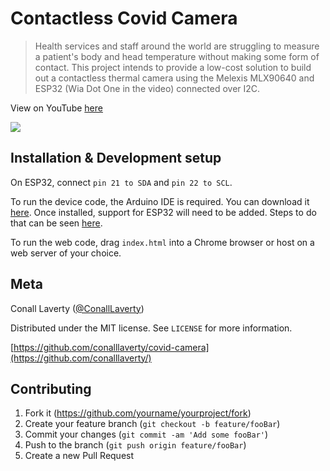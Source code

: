 # Contactless Covid Camera
> Health services and staff around the world are struggling to measure
> a patient's body and head temperature without making some form of
> contact. This project intends to provide a low-cost solution to
> build out a contactless thermal camera using the Melexis MLX90640
> and ESP32 (Wia Dot One in the video) connected over I2C.

View on YouTube [here](https://youtu.be/yu9xXQP38FY)

![](https://img.youtube.com/vi/yu9xXQP38FY/0.jpg)

## Installation & Development setup

On ESP32, connect `pin 21 to SDA` and `pin 22 to SCL`.

To run the device code, the Arduino IDE is required. You can download it [here](https://www.arduino.cc/en/main/software). Once installed, support for ESP32 will need to be added. Steps to do that can be seen [here](https://randomnerdtutorials.com/installing-the-esp32-board-in-arduino-ide-windows-instructions/).

To run the web code, drag `index.html` into a Chrome browser or host on a web server of your choice.

## Meta

Conall Laverty ([@ConallLaverty](https://twitter.com/ConallLaverty))

Distributed under the MIT license. See ``LICENSE`` for more information.

[https://github.com/conalllaverty/covid-camera](https://github.com/conalllaverty/)

## Contributing

1. Fork it (<https://github.com/yourname/yourproject/fork>)
2. Create your feature branch (`git checkout -b feature/fooBar`)
3. Commit your changes (`git commit -am 'Add some fooBar'`)
4. Push to the branch (`git push origin feature/fooBar`)
5. Create a new Pull Request